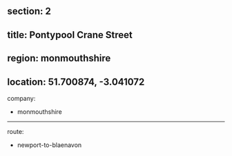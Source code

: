 section: 2
----
title: Pontypool Crane Street
----
region: monmouthshire
----
location: 51.700874, -3.041072
----
company:
- monmouthshire
----
route:
- newport-to-blaenavon

